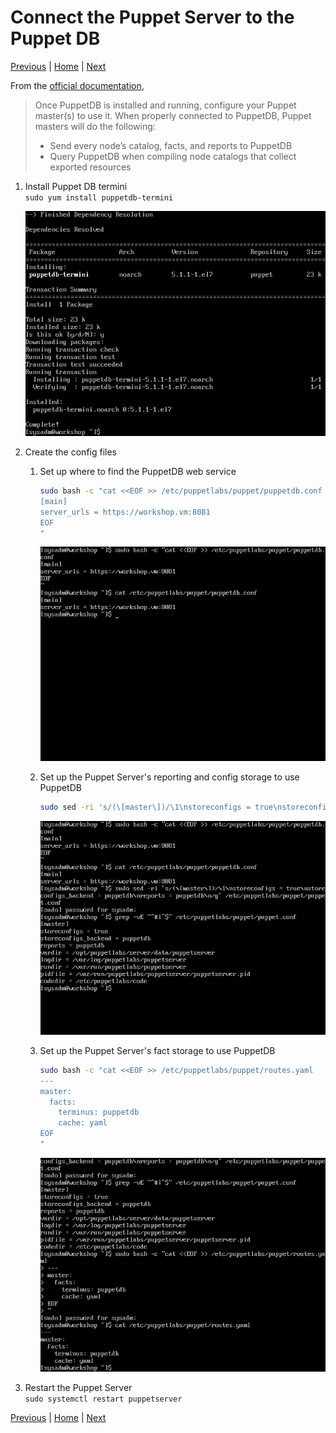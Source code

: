 # Connect the Puppet Server to the Puppet DB

[Previous](install-puppet-db.md) \| [Home](index.md) \| [Next](create-environment.md)

From the [official documentation](https://puppet.com/docs/puppetdb/5.1/connect_puppet_master.html),
>Once PuppetDB is installed and running, configure your Puppet master(s) to use it. When properly connected to PuppetDB, Puppet masters will do the following:
> - Send every node’s catalog, facts, and reports to PuppetDB
> - Query PuppetDB when compiling node catalogs that collect exported resources

1. Install Puppet DB termini  
   `sudo yum install puppetdb-termini`

   ![](images/install-puppet-db-termini-1.png)
1. Create the config files
   1. Set up where to find the PuppetDB web service
      ```bash
      sudo bash -c "cat <<EOF >> /etc/puppetlabs/puppet/puppetdb.conf
      [main]
      server_urls = https://workshop.vm:8081
      EOF
      "
      ```
      ![](images/install-puppet-db-termini-2.png)
   1. Set up the Puppet Server's reporting and config storage to use PuppetDB
      ```bash
      sudo sed -ri 's/(\[master\])/\1\nstoreconfigs = true\nstoreconfigs_backend = puppetdb\nreports =    puppetdb\n/g' /etc/puppetlabs/puppet/puppet.conf
      ```
      ![](images/install-puppet-db-termini-3.png)

   1. Set up the Puppet Server's fact storage to use PuppetDB
      ```bash
      sudo bash -c "cat <<EOF >> /etc/puppetlabs/puppet/routes.yaml
      ---
      master:
        facts:
          terminus: puppetdb
          cache: yaml
      EOF
      "
      ```
      ![](images/install-puppet-db-termini-4.png)
1. Restart the Puppet Server  
   `sudo systemctl restart puppetserver`

[Previous](install-puppet-db.md) \| [Home](index.md) \| [Next](create-environment.md)
